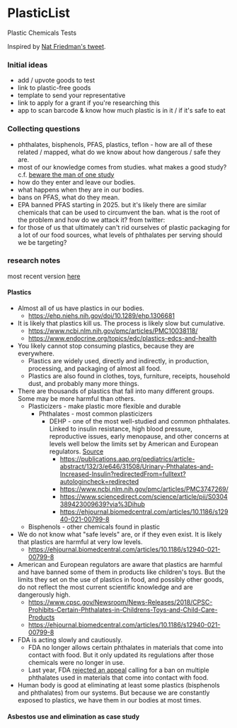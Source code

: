# PlasticList

Plastic Chemicals Tests

Inspired by [Nat Friedman's tweet](https://twitter.com/natfriedman/status/1789287484515659896).

### Initial ideas
- add / upvote goods to test
- link to plastic-free goods
- template to send your representative
- link to apply for a grant if you're researching this
- app to scan barcode & know how much plastic is in it / if it's safe to eat

### Collecting questions
- phthalates, bisphenols, PFAS, plastics, teflon - how are all of these related / mapped, what do we know about how dangerous / safe they are.
- most of our knowledge comes from studies. what makes a good study? c.f. [beware the man of one study](https://slatestarcodex.com/2014/12/12/beware-the-man-of-one-study/)
- how do they enter and leave our bodies.
- what happens when they are in our bodies.
- bans on PFAS, what do they mean.
- EPA banned PFAS starting in 2025. but it's likely there are similar chemicals that can be used to circumvent the ban. what is the root of the problem and how do we attack it?
from twitter:
- for those of us that ultimately can't rid ourselves of plastic packaging for a lot of our food sources, what levels of phthalates per serving should we be targeting?

### research notes

most recent version [here](https://docs.google.com/document/d/16tqUGBFfs4Hlon1bVxEbA6fIUm6pC-d1ba2wV8E2Vhk/edit?usp=sharing)

#### Plastics

- Almost all of us have plastics in our bodies.
  - https://ehp.niehs.nih.gov/doi/10.1289/ehp.1306681
- It is likely that plastics kill us. The process is likely slow but cumulative.
  - https://www.ncbi.nlm.nih.gov/pmc/articles/PMC10038118/
  - https://www.endocrine.org/topics/edc/plastics-edcs-and-health
- You likely cannot stop consuming plastics, because they are everywhere.
  - Plastics are widely used, directly and indirectly, in production, processing, and packaging of almost all food.
  - Plastics are also found in clothes, toys, furniture, receipts, household dust, and probably many more things.
- There are thousands of plastics that fall into many different groups. Some may be more harmful than others.
  - Plasticizers - make plastic more flexible and durable
    - Phthalates - most common plasticizers
      - DEHP - one of the most well-studied and common phthalates. Linked to insulin resistance, high blood pressure, reproductive issues, early menopause, and other concerns at levels well below the limits set by American and European regulators. [Source](https://www.consumerreports.org/health/food-contaminants/the-plastic-chemicals-hiding-in-your-food-a7358224781/)
        - https://publications.aap.org/pediatrics/article-abstract/132/3/e646/31508/Urinary-Phthalates-and-Increased-Insulin?redirectedFrom=fulltext?autologincheck=redirected
        - https://www.ncbi.nlm.nih.gov/pmc/articles/PMC3747269/
        - https://www.sciencedirect.com/science/article/pii/S0304389423009639?via%3Dihub
        - https://ehjournal.biomedcentral.com/articles/10.1186/s12940-021-00799-8
  - Bisphenols - other chemicals found in plastic
- We do not know what "safe levels" are, or if they even exist. It is likely that plastics are harmful at very low levels.
  - https://ehjournal.biomedcentral.com/articles/10.1186/s12940-021-00799-8
- American and European regulators are aware that plastics are harmful and have banned some of them in products like children's toys. But the limits they set on the use of plastics in food, and possibly other goods, do not reflect the most current scientific knowledge and are dangerously high.
  - https://www.cpsc.gov/Newsroom/News-Releases/2018/CPSC-Prohibits-Certain-Phthalates-in-Childrens-Toys-and-Child-Care-Products
  - https://ehjournal.biomedcentral.com/articles/10.1186/s12940-021-00799-8
- FDA is acting slowly and cautiously.
  - FDA no longer allows certain phthalates in materials that come into contact with food. But it only updated its regulations after those chemicals were no longer in use.
  - Last year, FDA [rejected an appeal](https://www.consumerreports.org/health/food-safety/fda-denies-petition-to-ban-all-phthalates-in-food-packaging-a8313932149/) calling for a ban on multiple phthalates used in materials that come into contact with food.
- Human body is good at eliminating at least some plastics (bisphenols and phthalates) from our systems. But because we are constantly exposed to plastics, we have them in our bodies at most times.

#### Asbestos use and elimination as case study





